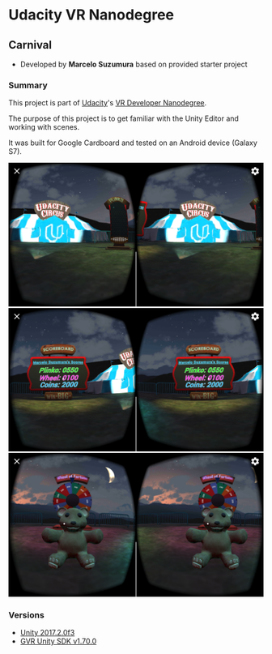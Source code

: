 # Udacity VR Nanodegree

## Carnival

- Developed by **Marcelo Suzumura** based on provided starter project

### Summary

This project is part of [Udacity](https://www.udacity.com "Udacity - Be in demand")'s [VR Developer Nanodegree](https://www.udacity.com/course/vr-developer-nanodegree--nd017).

The purpose of this project is to get familiar with the Unity Editor and working with scenes.

It was built for Google Cardboard and tested on an Android device (Galaxy S7).

![Carnival](Screenshots/carnival.png "Carnival")
![Score](Screenshots/score.png "Score")
![Prize](Screenshots/prize.png "Prize")

### Versions

- [Unity 2017.2.0f3](https://unity3d.com/get-unity/download/archive)
- [GVR Unity SDK v1.70.0](https://github.com/googlevr/gvr-unity-sdk/releases/tag/1.70.0)
